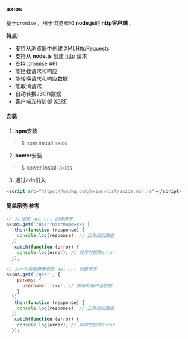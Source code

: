 ### axios

基于`promise` ，用于浏览器和 **node.js**的 **http客户端** 。

**特点**:
* 支持从浏览器中创建 [XMLHttpRequests](https://developer.mozilla.org/en-US/docs/Web/API/XMLHttpRequest)
* 支持从 **node.js** 创建 [http](https://nodejs.org/api/http.html) 请求
* 支持 [promise](https://developer.mozilla.org/en-US/docs/Web/JavaScript/Reference/Global_Objects/Promise) API
* 能拦截请求和响应
* 能转换请求和响应数据
* 能取消请求
* 自动转换JSON数据
* 客户端支持防御 [XSRF](https://zh.wikipedia.org/wiki/%E8%B7%A8%E7%AB%99%E8%AF%B7%E6%B1%82%E4%BC%AA%E9%80%A0)

#### 安装

1. **npm**安装

> $ npm install axios

2. **bower**安装

> $ bower install axios

3. 通过cdn引入

```html
<script src="https://unpkg.com/axios/dist/axios.min.js"></script>
```

#### 简单示例 参考

```js
// 为 固定 api url 创建请求
axios.get('/user?username=xxx')
  .then(function (response) {
    console.log(response); // 正常返回数据
  })
  .catch(function (error) {
    console.log(error); // 异常时抓取error
  });

// 为一个需要携带参数 api url 创建请求
axios.get('/user', {
    params: {
      username: 'xxx'; // 携带的用户名参数
    }
  })
  .then(function (response) {
    console.log(response); // 正常返回数据
  })
  .catch(function (error) {
    console.log(error); // 异常时抓取error
  });
```


